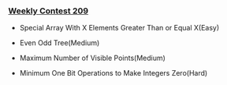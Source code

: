 ### [Weekly Contest 209](https://leetcode.com/contest/weekly-contest-209)

- Special Array With X Elements Greater Than or Equal X(Easy)

- Even Odd Tree(Medium)

- Maximum Number of Visible Points(Medium)

- Minimum One Bit Operations to Make Integers Zero(Hard)
